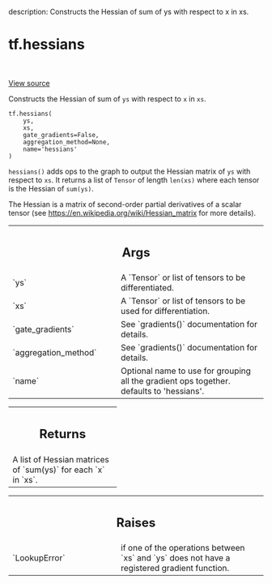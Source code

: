 description: Constructs the Hessian of sum of ys with respect to x in xs.

<div itemscope itemtype="http://developers.google.com/ReferenceObject">
<meta itemprop="name" content="tf.hessians" />
<meta itemprop="path" content="Stable" />
</div>

# tf.hessians

<!-- Insert buttons and diff -->

<table class="tfo-notebook-buttons tfo-api nocontent" align="left">

</table>

<a target="_blank" class="external" href="/code/stable/tensorflow/python/ops/gradients_impl.py">View source</a>



Constructs the Hessian of sum of `ys` with respect to `x` in `xs`.


<pre class="devsite-click-to-copy prettyprint lang-py tfo-signature-link">
<code>tf.hessians(
    ys,
    xs,
    gate_gradients=False,
    aggregation_method=None,
    name=&#x27;hessians&#x27;
)
</code></pre>



<!-- Placeholder for "Used in" -->

`hessians()` adds ops to the graph to output the Hessian matrix of `ys`
with respect to `xs`.  It returns a list of `Tensor` of length `len(xs)`
where each tensor is the Hessian of `sum(ys)`.

The Hessian is a matrix of second-order partial derivatives of a scalar
tensor (see https://en.wikipedia.org/wiki/Hessian_matrix for more details).

<!-- Tabular view -->
 <table class="responsive fixed orange">
<colgroup><col width="214px"><col></colgroup>
<tr><th colspan="2"><h2 class="add-link">Args</h2></th></tr>

<tr>
<td>
`ys`<a id="ys"></a>
</td>
<td>
A `Tensor` or list of tensors to be differentiated.
</td>
</tr><tr>
<td>
`xs`<a id="xs"></a>
</td>
<td>
A `Tensor` or list of tensors to be used for differentiation.
</td>
</tr><tr>
<td>
`gate_gradients`<a id="gate_gradients"></a>
</td>
<td>
See `gradients()` documentation for details.
</td>
</tr><tr>
<td>
`aggregation_method`<a id="aggregation_method"></a>
</td>
<td>
See `gradients()` documentation for details.
</td>
</tr><tr>
<td>
`name`<a id="name"></a>
</td>
<td>
Optional name to use for grouping all the gradient ops together.
defaults to 'hessians'.
</td>
</tr>
</table>



<!-- Tabular view -->
 <table class="responsive fixed orange">
<colgroup><col width="214px"><col></colgroup>
<tr><th colspan="2"><h2 class="add-link">Returns</h2></th></tr>
<tr class="alt">
<td colspan="2">
A list of Hessian matrices of `sum(ys)` for each `x` in `xs`.
</td>
</tr>

</table>



<!-- Tabular view -->
 <table class="responsive fixed orange">
<colgroup><col width="214px"><col></colgroup>
<tr><th colspan="2"><h2 class="add-link">Raises</h2></th></tr>

<tr>
<td>
`LookupError`<a id="LookupError"></a>
</td>
<td>
if one of the operations between `xs` and `ys` does not
have a registered gradient function.
</td>
</tr>
</table>

